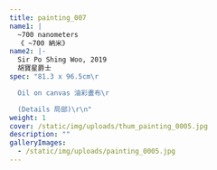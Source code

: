 ```yaml
---
title: painting_007
name1: |
  ~700 nanometers
  《 ~700 納米》
name2: |-
  Sir Po Shing Woo, 2019
  胡寶星爵士
spec: "81.3 x 96.5cm\r

  Oil on canvas 油彩畫布\r

  (Details 局部)\r\n"
weight: 1
cover: /static/img/uploads/thum_painting_0005.jpg
description: ""
galleryImages:
  - /static/img/uploads/painting_0005.jpg
---
```

